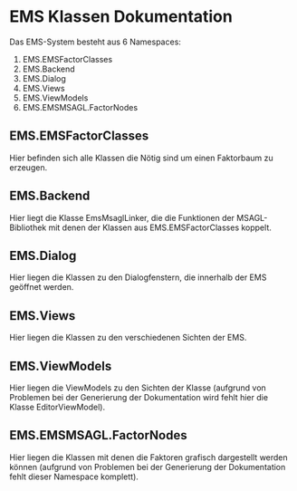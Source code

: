 # EMS Klassen Dokumentation

Das EMS-System besteht aus 6 Namespaces:

1. EMS.EMSFactorClasses
2. EMS.Backend
3. EMS.Dialog
4. EMS.Views
5. EMS.ViewModels
6. EMS.EMSMSAGL.FactorNodes

   
## EMS.EMSFactorClasses

Hier befinden sich alle Klassen die Nötig sind um einen Faktorbaum zu erzeugen.
## EMS.Backend

Hier liegt die Klasse EmsMsaglLinker, die die Funktionen der MSAGL-Bibliothek mit denen der Klassen aus EMS.EMSFactorClasses koppelt.
## EMS.Dialog

Hier liegen die Klassen zu den Dialogfenstern, die innerhalb der EMS geöffnet werden.
## EMS.Views

Hier liegen die Klassen zu den verschiedenen Sichten der EMS.
## EMS.ViewModels

Hier liegen die ViewModels zu den Sichten der Klasse (aufgrund von Problemen bei der Generierung der Dokumentation wird fehlt hier die Klasse EditorViewModel).
## EMS.EMSMSAGL.FactorNodes

Hier liegen die Klassen mit denen die Faktoren grafisch dargestellt werden können (aufgrund von Problemen bei der Generierung der Dokumentation fehlt dieser Namespace komplett).